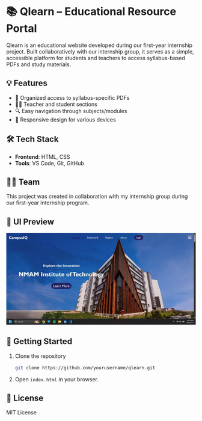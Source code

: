 # 📚 Qlearn – Educational Resource Portal

Qlearn is an educational website developed during our first-year internship project. Built collaboratively with our internship group, it serves as a simple, accessible platform for students and teachers to access syllabus-based PDFs and study materials.

## 💡 Features

- 📁 Organized access to syllabus-specific PDFs  
- 👩‍🏫 Teacher and student sections  
- 🔍 Easy navigation through subjects/modules  
- 📱 Responsive design for various devices

## 🛠️ Tech Stack

- **Frontend**: HTML, CSS
- **Tools**: VS Code, Git, GitHub

## 👨‍💻 Team

This project was created in collaboration with my internship group during our first-year internship program.

## 📸 UI Preview

![Qlearn UI Preview](./campusiq.jpeg)


## 🚀 Getting Started

1. Clone the repository  
   ```bash
   git clone https://github.com/yourusername/qlearn.git
   ```

2. Open `index.html` in your browser.

## 📄 License

MIT License

